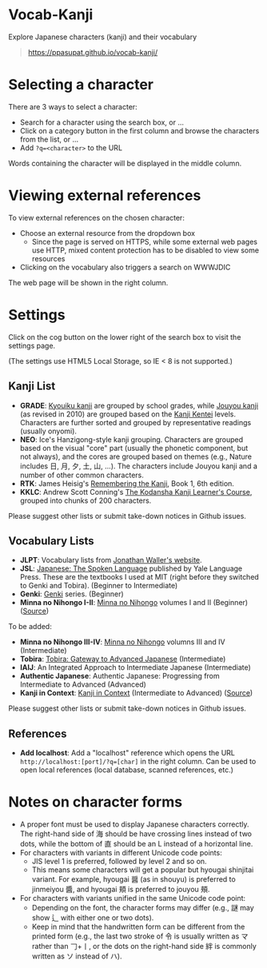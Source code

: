 # Vocab-Kanji
Explore Japanese characters (kanji) and their vocabulary

> <https://ppasupat.github.io/vocab-kanji/>

# Selecting a character

There are 3 ways to select a character:

* Search for a character using the search box, or ...
* Click on a category button in the first column and browse the characters from the list, or ...
* Add `?q=<character>` to the URL

Words containing the character will be displayed in the middle column.

# Viewing external references

To view external references on the chosen character:

* Choose an external resource from the dropdown box
  * Since the page is served on HTTPS, while some external web pages use HTTP,
    mixed content protection has to be disabled to view some resources
* Clicking on the vocabulary also triggers a search on WWWJDIC

The web page will be shown in the right column.

# Settings

Click on the cog button on the lower right of the search box to visit the settings page.

(The settings use HTML5 Local Storage, so IE < 8 is not supported.)

## Kanji List

* **GRADE**: [Kyouiku kanji](https://en.wikipedia.org/wiki/Ky%C5%8Diku_kanji)
  are grouped by school grades,
  while [Jouyou kanji](https://en.wikipedia.org/wiki/J%C5%8Dy%C5%8D_kanji)
  (as revised in 2010) are grouped based on the 
  [Kanji Kentei](http://www.kanken.or.jp/kanken/outline/data/outline_degree_national_list.pdf) levels.
  Characters are further sorted and grouped by representative readings
  (usually onyomi).
* **NEO**: Ice's Hanzigong-style kanji grouping.
  Characters are grouped based on the visual "core" part
  (usually the phonetic component, but not always),
  and the cores are grouped based on themes
  (e.g., Nature includes 日, 月, 夕, 土, 山, ...).
  The characters include Jouyou kanji and a number of other common characters.
* **RTK**: James Heisig's [Remembering the Kanji](https://en.wikipedia.org/wiki/Remembering_the_Kanji_and_Remembering_the_Hanzi), Book 1, 6th edition.
* **KKLC**: Andrew Scott Conning's [The Kodansha Kanji Learner's Course](https://www.amazon.com/dp/1568365268),
  grouped into chunks of 200 characters.

Please suggest other lists or submit take-down notices in Github issues.

## Vocabulary Lists

* **JLPT**: Vocabulary lists from [Jonathan Waller's website](http://www.tanos.co.uk/jlpt/).
* **JSL**: [Japanese: The Spoken Language](http://www.tanos.co.uk/jlpt/)
  published by Yale Language Press.
  These are the textbooks I used at MIT (right before they switched to Genki
  and Tobira). (Beginner to Intermediate)
* **Genki**: [Genki](http://genki.japantimes.co.jp/index_en) series.
  (Beginner)
* **Minna no Nihongo I-II**: [Minna no Nihongo](http://www.3anet.co.jp/english/books/books_01.html)
  volumes I and II (Beginner)
  ([Source](http://kyoan.u-biq.org/tangosearch.html))

To be added:

* **Minna no Nihongo III-IV**: [Minna no Nihongo](http://www.3anet.co.jp/english/books/books_01.html)
  volumns III and IV (Intermediate)
* **Tobira**: [Tobira: Gateway to Advanced Japanese](http://tobiraweb.9640.jp/) (Intermediate)
* **IAIJ**: An Integrated Approach to Intermediate Japanese (Intermediate)
* **Authentic Japanese**: Authentic Japanese: Progressing from Intermediate to Advanced (Advanced)
* **Kanji in Context**: [Kanji in Context](https://www.amazon.com/dp/4789007537) (Intermediate to Advanced)
  ([Source](http://www.denisowski.org/Japanese/KIC/KIC.html))

Please suggest other lists or submit take-down notices in Github issues.

## References

* **Add localhost**: Add a "localhost" reference which opens the URL
  `http://localhost:[port]/?q=[char]` in the right column.
  Can be used to open local references (local database, scanned references, etc.)

# Notes on character forms

* A proper font must be used to display Japanese characters correctly.
  The right-hand side of 海 should be have crossing lines instead of two dots,
  while the bottom of 直 should be an L instead of a horizontal line.
* For characters with variants in different Unicode code points:
  * JIS level 1 is preferred, followed by level 2 and so on.
  * This means some characters will get a popular but hyougai shinjitai variant.
    For example, hyougai 醤 (as in shouyu) is preferred to jinmeiyou 醬,
    and hyougai 頬 is preferred to jouyou 頰.
* For characters with variants unified in the same Unicode code point:
  * Depending on the font, the character forms may differ
    (e.g., 謎 may show 辶 with either one or two dots).
  * Keep in mind that the handwritten form can be different from the printed form
    (e.g., the last two stroke of 令 is usually written as マ rather than 𠃌+丨,
    or the dots on the right-hand side 絆 is commonly written as ソ instead of ハ).
